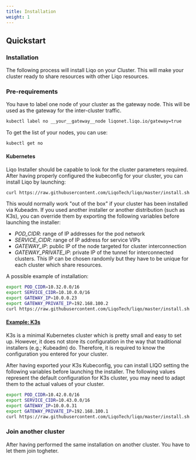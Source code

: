 ```yaml
---
title: Installation
weight: 1
---
```


## Quickstart

### Installation

The following process will install Liqo on your Cluster. This will make your cluster ready to share resources with other Liqo resources.

### Pre-requirements

You have to label one node of your cluster as the gateway node. This will be used as the gateway for the inter-cluster traffic.

```bash
kubectl label no __your__gateway__node liqonet.liqo.io/gateway=true
```

To get the list of your nodes, you can use: 

```
kubectl get no
```

#### Kubernetes

Liqo Installer should be capable to look for the cluster parameters required. After having properly configured
the kubeconfig for your cluster, you can install Liqo by launching: 

```bash
curl https://raw.githubusercontent.com/LiqoTech/liqo/master/install.sh | bash
```

This would normally work "out of the box" if your cluster has been installed via Kubeadm.
If you used another installer or another distribution (such as K3s), you can override them by exporting the following variables
before launching the installer:

* *POD_CIDR*:  range of IP addresses for the pod network
* *SERVICE_CIDR*: range of IP address for service VIPs
* *GATEWAY_IP*: public IP of the node targeted for cluster interconnection
* *GATEWAY_PRIVATE_IP*: private IP of the tunnel for interconnected clusters. This IP can be chosen randomly but they
have to be unique for each cluster which share resources.

A possible example of installation:
```bash
export POD_CIDR=10.32.0.0/16
export SERVICE_CIDR=10.10.0.0/16
export GATEWAY_IP=10.0.0.23
export GATEWAY_PRIVATE_IP=192.168.100.2
curl https://raw.githubusercontent.com/LiqoTech/liqo/master/install.sh | bash
```


#### [Example: K3s](k3s.io)

K3s is a minimal Kubernetes cluster which is pretty small and easy to set up. However, it does not store its configuration in the
way that traditional installers (e.g.; Kubeadm) do. Therefore, it is required to know the configuration you entered for your cluster.

After having exported your K3s Kubeconfig, you can install LIQO setting the following variables before launching the installer.
The following values represent the default configuration for K3s cluster, you may need to adapt them to the actual values of your cluster.

```bash
export POD_CIDR=10.42.0.0/16
export SERVICE_CIDR=10.43.0.0/16
export GATEWAY_IP=10.0.0.31
export GATEWAY_PRIVATE_IP=192.168.100.1
curl https://raw.githubusercontent.com/LiqoTech/liqo/master/install.sh | bash
```

### Join another cluster

After having performed the same installation on another cluster. You have to let them join togheter.
